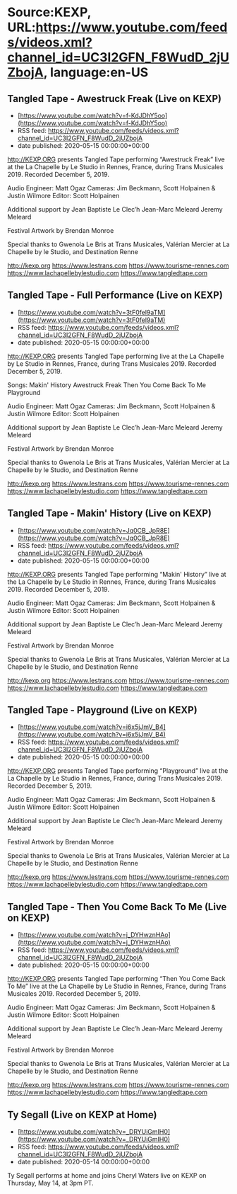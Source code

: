 # Source:KEXP, URL:https://www.youtube.com/feeds/videos.xml?channel_id=UC3I2GFN_F8WudD_2jUZbojA, language:en-US

## Tangled Tape - Awestruck Freak (Live on KEXP)
 - [https://www.youtube.com/watch?v=f-KdJDhY5oo](https://www.youtube.com/watch?v=f-KdJDhY5oo)
 - RSS feed: https://www.youtube.com/feeds/videos.xml?channel_id=UC3I2GFN_F8WudD_2jUZbojA
 - date published: 2020-05-15 00:00:00+00:00

http://KEXP.ORG presents Tangled Tape performing “Awestruck Freak” live at the La Chapelle by Le Studio in Rennes, France, during Trans Musicales 2019. Recorded December 5, 2019.

Audio Engineer: Matt Ogaz
Cameras: Jim Beckmann, Scott Holpainen & Justin Wilmore
Editor: Scott Holpainen

Additional support by 
Jean Baptiste Le Clec’h
Jean-Marc Meleard
Jeremy Meleard

Festival Artwork by Brendan Monroe

Special thanks to Gwenola Le Bris at Trans Musicales, Valérian Mercier at La Chapelle by le Studio, and Destination Renne

http://kexp.org
https://www.lestrans.com
https://www.tourisme-rennes.com
https://www.lachapellebylestudio.com
https://www.tangledtape.com

## Tangled Tape - Full Performance (Live on KEXP)
 - [https://www.youtube.com/watch?v=3tF0fel9aTM](https://www.youtube.com/watch?v=3tF0fel9aTM)
 - RSS feed: https://www.youtube.com/feeds/videos.xml?channel_id=UC3I2GFN_F8WudD_2jUZbojA
 - date published: 2020-05-15 00:00:00+00:00

http://KEXP.ORG presents Tangled Tape performing live at the La Chapelle by Le Studio in Rennes, France, during Trans Musicales 2019. Recorded December 5, 2019.

Songs:
Makin' History
Awestruck Freak
Then You Come Back To Me
Playground

Audio Engineer: Matt Ogaz
Cameras: Jim Beckmann, Scott Holpainen & Justin Wilmore
Editor: Scott Holpainen

Additional support by 
Jean Baptiste Le Clec’h
Jean-Marc Meleard
Jeremy Meleard

Festival Artwork by Brendan Monroe

Special thanks to Gwenola Le Bris at Trans Musicales, Valérian Mercier at La Chapelle by le Studio, and Destination Renne

http://kexp.org
https://www.lestrans.com
https://www.tourisme-rennes.com
https://www.lachapellebylestudio.com
https://www.tangledtape.com

## Tangled Tape - Makin' History (Live on KEXP)
 - [https://www.youtube.com/watch?v=Jq0CB_JpR8E](https://www.youtube.com/watch?v=Jq0CB_JpR8E)
 - RSS feed: https://www.youtube.com/feeds/videos.xml?channel_id=UC3I2GFN_F8WudD_2jUZbojA
 - date published: 2020-05-15 00:00:00+00:00

http://KEXP.ORG presents Tangled Tape performing “Makin' History” live at the La Chapelle by Le Studio in Rennes, France, during Trans Musicales 2019. Recorded December 5, 2019.

Audio Engineer: Matt Ogaz
Cameras: Jim Beckmann, Scott Holpainen & Justin Wilmore
Editor: Scott Holpainen

Additional support by 
Jean Baptiste Le Clec’h
Jean-Marc Meleard
Jeremy Meleard

Festival Artwork by Brendan Monroe

Special thanks to Gwenola Le Bris at Trans Musicales, Valérian Mercier at La Chapelle by le Studio, and Destination Renne

http://kexp.org
https://www.lestrans.com
https://www.tourisme-rennes.com
https://www.lachapellebylestudio.com
https://www.tangledtape.com

## Tangled Tape - Playground (Live on KEXP)
 - [https://www.youtube.com/watch?v=i6x5jJmV_B4](https://www.youtube.com/watch?v=i6x5jJmV_B4)
 - RSS feed: https://www.youtube.com/feeds/videos.xml?channel_id=UC3I2GFN_F8WudD_2jUZbojA
 - date published: 2020-05-15 00:00:00+00:00

http://KEXP.ORG presents Tangled Tape performing “Playground” live at the La Chapelle by Le Studio in Rennes, France, during Trans Musicales 2019. Recorded December 5, 2019.

Audio Engineer: Matt Ogaz
Cameras: Jim Beckmann, Scott Holpainen & Justin Wilmore
Editor: Scott Holpainen

Additional support by 
Jean Baptiste Le Clec’h
Jean-Marc Meleard
Jeremy Meleard

Festival Artwork by Brendan Monroe

Special thanks to Gwenola Le Bris at Trans Musicales, Valérian Mercier at La Chapelle by le Studio, and Destination Renne

http://kexp.org
https://www.lestrans.com
https://www.tourisme-rennes.com
https://www.lachapellebylestudio.com
https://www.tangledtape.com

## Tangled Tape - Then You Come Back To Me (Live on KEXP)
 - [https://www.youtube.com/watch?v=j_DYHwznHAo](https://www.youtube.com/watch?v=j_DYHwznHAo)
 - RSS feed: https://www.youtube.com/feeds/videos.xml?channel_id=UC3I2GFN_F8WudD_2jUZbojA
 - date published: 2020-05-15 00:00:00+00:00

http://KEXP.ORG presents Tangled Tape performing “Then You Come Back To Me” live at the La Chapelle by Le Studio in Rennes, France, during Trans Musicales 2019. Recorded December 5, 2019.

Audio Engineer: Matt Ogaz
Cameras: Jim Beckmann, Scott Holpainen & Justin Wilmore
Editor: Scott Holpainen

Additional support by 
Jean Baptiste Le Clec’h
Jean-Marc Meleard
Jeremy Meleard

Festival Artwork by Brendan Monroe

Special thanks to Gwenola Le Bris at Trans Musicales, Valérian Mercier at La Chapelle by le Studio, and Destination Renne

http://kexp.org
https://www.lestrans.com
https://www.tourisme-rennes.com
https://www.lachapellebylestudio.com
https://www.tangledtape.com

## Ty Segall (Live on KEXP at Home)
 - [https://www.youtube.com/watch?v=_DRYUiGmIH0](https://www.youtube.com/watch?v=_DRYUiGmIH0)
 - RSS feed: https://www.youtube.com/feeds/videos.xml?channel_id=UC3I2GFN_F8WudD_2jUZbojA
 - date published: 2020-05-14 00:00:00+00:00

Ty Segall performs at home and joins Cheryl Waters live on KEXP on Thursday, May 14, at 3pm PT.

